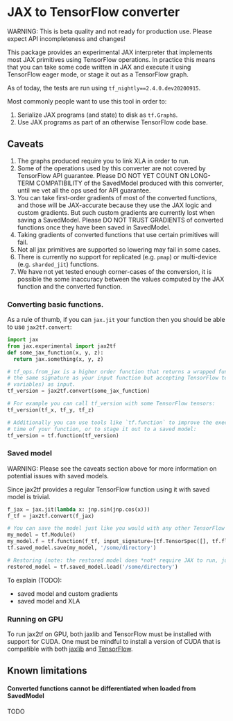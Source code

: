 # JAX to TensorFlow converter

WARNING: This is beta quality and not ready for production use. Please expect
API incompleteness and changes!

This package provides an experimental JAX interpreter that implements most JAX
primitives using TensorFlow operations. In practice this means that you can take
some code written in JAX and execute it using TensorFlow eager mode, or stage it 
out as a TensorFlow graph.

As of today, the tests are run using `tf_nightly==2.4.0.dev20200915`.

Most commonly people want to use this tool in order to:

1.  Serialize JAX programs (and state) to disk as `tf.Graph`s.
2.  Use JAX programs as part of an otherwise TensorFlow code base.

## Caveats

1.  The graphs produced require you to link XLA in order to run.
2.  Some of the operations used by this converter are not covered by TensorFlow API
    guarantee. Please DO NOT YET COUNT ON LONG-TERM COMPATIBILITY of the SavedModel
    produced with this converter, until we vet all the ops used for API guarantee.
3.  You can take first-order gradients of most of the converted functions, and those will
    be JAX-accurate because they use the JAX logic and custom gradients. But such
    custom gradients are currently lost when saving a SavedModel.
    Please DO NOT TRUST GRADIENTS of converted functions once they have been
    saved in SavedModel.
4.  Taking gradients of converted functions that use certain primitives will fail.
5.  Not all jax primitives are supported so lowering may fail in some cases.
6.  There is currently no support for replicated (e.g. `pmap`) or multi-device
    (e.g. `sharded_jit`) functions.
7.  We have not yet tested enough corner-cases of the conversion, it is possible
    the some inaccuracy between the values computed by the JAX function and the
    converted function.


### Converting basic functions.

As a rule of thumb, if you can `jax.jit` your function then you should be able
to use `jax2tf.convert`:

```python
import jax
from jax.experimental import jax2tf
def some_jax_function(x, y, z):
  return jax.something(x, y, z)

# tf_ops.from_jax is a higher order function that returns a wrapped function with
# the same signature as your input function but accepting TensorFlow tensors (or
# variables) as input.
tf_version = jax2tf.convert(some_jax_function)

# For example you can call tf_version with some TensorFlow tensors:
tf_version(tf_x, tf_y, tf_z)

# Additionally you can use tools like `tf.function` to improve the execution
# time of your function, or to stage it out to a saved model:
tf_version = tf.function(tf_version)
```

### Saved model

WARNING: Please see the caveats section above for more information on potential
issues with saved models.

Since jax2tf provides a regular TensorFlow function using it with saved model
is trivial.

```python
f_jax = jax.jit(lambda x: jnp.sin(jnp.cos(x)))
f_tf = jax2tf.convert(f_jax)

# You can save the model just like you would with any other TensorFlow function:
my_model = tf.Module()
my_model.f = tf.function(f_tf, input_signature=[tf.TensorSpec([], tf.float32)])
tf.saved_model.save(my_model, '/some/directory')

# Restoring (note: the restored model does *not* require JAX to run, just XLA).
restored_model = tf.saved_model.load('/some/directory')
```

To explain (TODO):

  * saved model and custom gradients
  * saved model and XLA

### Running on GPU

To run jax2tf on GPU, both jaxlib and TensorFlow must be installed with support
for CUDA. One must be mindful to install a version of CUDA that is compatible
with both [jaxlib](../../../../../#pip-installation) and
[TensorFlow](https://www.tensorflow.org/install/source#tested_build_configurations).

## Known limitations

#### Converted functions cannot be differentiated when loaded from SavedModel

TODO


